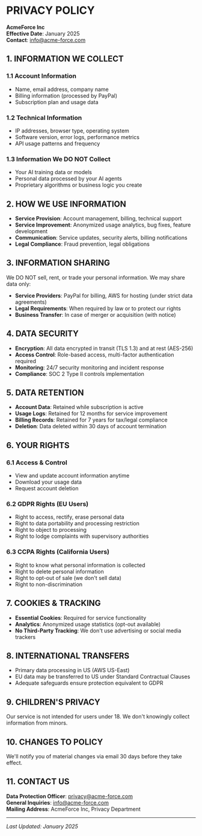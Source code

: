 # PRIVACY POLICY
**AcmeForce Inc**  
**Effective Date**: January 2025  
**Contact**: info@acme-force.com

## 1. INFORMATION WE COLLECT
### 1.1 Account Information
- Name, email address, company name
- Billing information (processed by PayPal)
- Subscription plan and usage data

### 1.2 Technical Information
- IP addresses, browser type, operating system
- Software version, error logs, performance metrics
- API usage patterns and frequency

### 1.3 Information We DO NOT Collect
- Your AI training data or models
- Personal data processed by your AI agents
- Proprietary algorithms or business logic you create

## 2. HOW WE USE INFORMATION
- **Service Provision**: Account management, billing, technical support
- **Service Improvement**: Anonymized usage analytics, bug fixes, feature development
- **Communication**: Service updates, security alerts, billing notifications
- **Legal Compliance**: Fraud prevention, legal obligations

## 3. INFORMATION SHARING
We DO NOT sell, rent, or trade your personal information. We may share data only:
- **Service Providers**: PayPal for billing, AWS for hosting (under strict data agreements)
- **Legal Requirements**: When required by law or to protect our rights
- **Business Transfer**: In case of merger or acquisition (with notice)

## 4. DATA SECURITY
- **Encryption**: All data encrypted in transit (TLS 1.3) and at rest (AES-256)
- **Access Control**: Role-based access, multi-factor authentication required
- **Monitoring**: 24/7 security monitoring and incident response
- **Compliance**: SOC 2 Type II controls implementation

## 5. DATA RETENTION
- **Account Data**: Retained while subscription is active
- **Usage Logs**: Retained for 12 months for service improvement
- **Billing Records**: Retained for 7 years for tax/legal compliance
- **Deletion**: Data deleted within 30 days of account termination

## 6. YOUR RIGHTS
### 6.1 Access & Control
- View and update account information anytime
- Download your usage data
- Request account deletion

### 6.2 GDPR Rights (EU Users)
- Right to access, rectify, erase personal data
- Right to data portability and processing restriction
- Right to object to processing
- Right to lodge complaints with supervisory authorities

### 6.3 CCPA Rights (California Users)
- Right to know what personal information is collected
- Right to delete personal information
- Right to opt-out of sale (we don't sell data)
- Right to non-discrimination

## 7. COOKIES & TRACKING
- **Essential Cookies**: Required for service functionality
- **Analytics**: Anonymized usage statistics (opt-out available)
- **No Third-Party Tracking**: We don't use advertising or social media trackers

## 8. INTERNATIONAL TRANSFERS
- Primary data processing in US (AWS US-East)
- EU data may be transferred to US under Standard Contractual Clauses
- Adequate safeguards ensure protection equivalent to GDPR

## 9. CHILDREN'S PRIVACY
Our service is not intended for users under 18. We don't knowingly collect information from minors.

## 10. CHANGES TO POLICY
We'll notify you of material changes via email 30 days before they take effect.

## 11. CONTACT US
**Data Protection Officer**: privacy@acme-force.com  
**General Inquiries**: info@acme-force.com  
**Mailing Address**: AcmeForce Inc, Privacy Department

---
*Last Updated: January 2025*